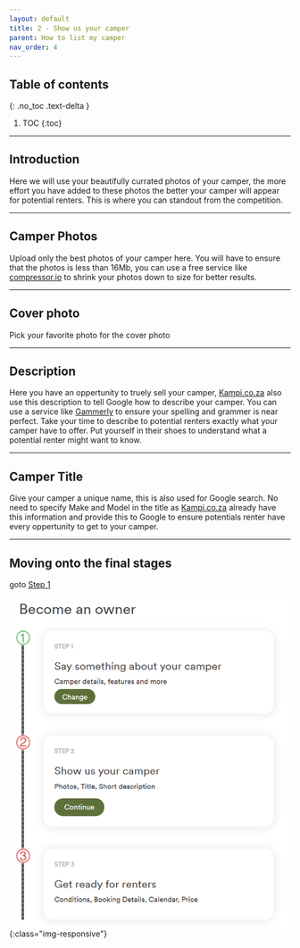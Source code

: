 ```yaml
---
layout: default
title: 2 - Show us your camper
parent: How to list my camper
nav_order: 4
---
```


## Table of contents
{: .no_toc .text-delta }

1. TOC
{:toc}

---

## Introduction
Here we will use your beautifully currated photos of your camper, the more effort you have added to these photos the better your camper will appear for potential renters. This is where you can standout from the competition.

---

## Camper Photos
Upload only the best photos of your camper here. You will have to ensure that the photos is less than 16Mb, you can use a free service like [compressor.io](https://compressor.io/) to shrink your photos down to size for better results.

---

## Cover photo
Pick your favorite photo for the cover photo

---

## Description
Here you have an oppertunity to truely sell your camper, [Kampi.co.za](https://kampi.co.za) also use this description to tell Google how to describe your camper. You can use a service like [Gammerly](https://grammerly.com) to ensure your spelling and grammer is near perfect. Take your time to describe to potential renters exactly what your camper have to offer. Put yourself in their shoes to understand what a potential renter might want to know.

---

## Camper Title
Give your camper a unique name, this is also used for Google search. No need to specify Make and Model in the title as [Kampi.co.za](https://kampi.co.za) already have this information and provide this to Google to ensure potentials renter have every oppertunity to get to your camper.

---

## Moving onto the final stages
goto [Step 1](/docs/listing/listing-step3)

 ![Kampi.co.za Pindrop](/assets/images/listing-step1-completed.png){:class="img-responsive"}